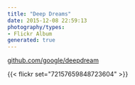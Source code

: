 ```yaml
---
title: "Deep Dreams"
date: 2015-12-08 22:59:13
photography/types:
- Flickr Album
generated: true
---
```

<a href="https://github.com/google/deepdream" rel="nofollow">github.com/google/deepdream</a>

{{< flickr set="72157659848723604" >}}
